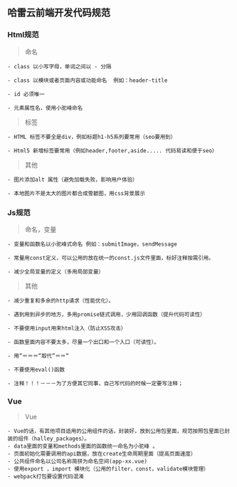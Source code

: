 ## 哈雷云前端开发代码规范
### Html规范
>  命名

	- class 以小写字母，单词之间以 - 分隔  

	- class 以模块或者页面内容或功能命名  例如：header-title  

	- id 必须唯一  

	- 元素属性名，使用小驼峰命名  

> 标签

	- HTML 标签不要全是div，例如标题h1-h5系列要常用（seo要用到）  

	- Html5 新增标签要常用（例如header,footer,aside..... 代码易读和便于seo）  

> 其他

	- 图片添加alt 属性（避免加载失败，影响用户体验）  

	- 本地图片不是太大的图片都合成雪碧图，用css背景展示  

### Js规范

> 命名，变量

	- 变量和函数名以小驼峰式命名 例如：submitImage，sendMessage  

	- 常量用const定义，可以公用的放在统一的const.js文件里面，标好注释按需引用。  

	- 减少全局变量的定义（多用局部变量） 

> 其他

	- 减少重复和多余的http请求（性能优化）。  

	- 遇到用到异步的地方，多用promise链式调用，少用回调函数（提升代码可读性）  

	- 不要使用input用来html注入（防止XSS攻击）  

	- 函数里面内容不要太多，尽量一个出口和一个入口（可读性）。  

	- 用“＝＝＝“取代“＝＝“  
    
	- 不要使用eval()函数  

	- 注释！！！－－－为了方便其它同事，自己写代码的时候一定要写注释；  

### Vue

> Vue

	- Vue的话，有其他项目适用的公用组件的话，封装好，放到公用包里面，规范按照包里面已封装的组件（halley_packages）。  
	- data里面的变量和methods里面的函数统一命名为小驼峰 。  
	- 页面初始化需要调用的api数据，放在create生命周期里面（提高页面速度）  
	- 公共组件命名以公司名称简拼为命名空间(app-xx.vue)  
	- 使用export ，import 模块化（公用的filter，const，validate模块管理）  
	- webpack打包要设置代码混淆  